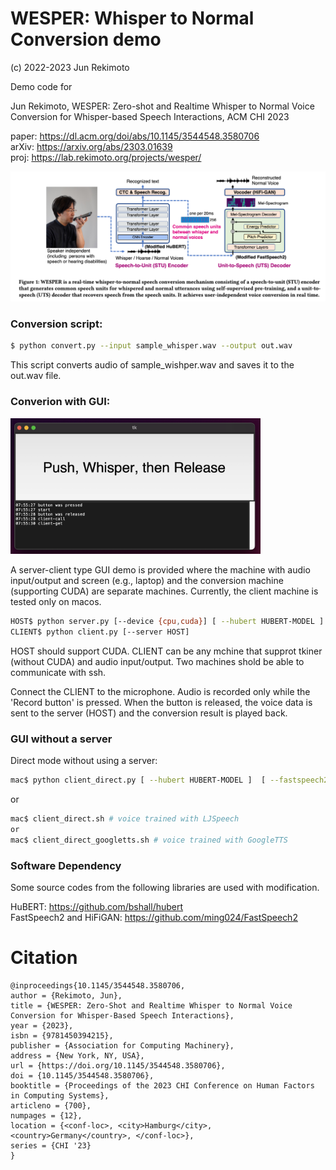 # WESPER: Whisper to Normal Conversion demo
(c) 2022-2023 Jun Rekimoto

Demo code for 

Jun Rekimoto, WESPER: Zero-shot and Realtime Whisper to Normal Voice Conversion for Whisper-based Speech Interactions, ACM CHI 2023

paper: https://dl.acm.org/doi/abs/10.1145/3544548.3580706 <br>
arXiv: https://arxiv.org/abs/2303.01639 <br>
proj: https://lab.rekimoto.org/projects/wesper/ <br>

<img src='wesper.png' width=600>

### Conversion script:
```sh
$ python convert.py --input sample_whisper.wav --output out.wav
```
This script converts audio of sample_wishper.wav and saves it to the out.wav file.

### Converion with GUI:

<img src='demo.png' width=400>

A server-client type GUI demo is provided where the machine with audio input/output and screen (e.g., laptop) and the conversion machine (supporting CUDA) are separate machines. Currently, the client machine is tested only on macos.

```sh
HOST$ python server.py [--device {cpu,cuda}] [ --hubert HUBERT-MODEL ]  [ --fastspeech2 FASTSPEECH2-MODEL ]  [ --hifigan  HIFIGAN-MODEL ]
CLIENT$ python client.py [--server HOST]
```

HOST should support CUDA. CLIENT can be any mchine that supprot tkiner (without CUDA) and audio input/output.  Two machines shold be able to communicate with ssh.

Connect the CLIENT to the microphone. Audio is recorded only while the 'Record button' is pressed. When the button is released, the voice data is sent to the server (HOST) and the conversion result is played back.

### GUI without a server
Direct mode without using a server:

```sh
mac$ python client_direct.py [ --hubert HUBERT-MODEL ]  [ --fastspeech2 FASTSPEECH2-MODEL ]  [ --hifigan  HIFIGAN-MODEL ]
```
or
```sh
mac$ client_direct.sh # voice trained with LJSpeech
or
mac$ client_direct_googletts.sh # voice trained with GoogleTTS
```

### Software Dependency

Some source codes from the following libraries are used with modification.

HuBERT: https://github.com/bshall/hubert <br>
FastSpeech2 and HiFiGAN: https://github.com/ming024/FastSpeech2 <br>

# Citation
```
@inproceedings{10.1145/3544548.3580706,
author = {Rekimoto, Jun},
title = {WESPER: Zero-Shot and Realtime Whisper to Normal Voice Conversion for Whisper-Based Speech Interactions},
year = {2023},
isbn = {9781450394215},
publisher = {Association for Computing Machinery},
address = {New York, NY, USA},
url = {https://doi.org/10.1145/3544548.3580706},
doi = {10.1145/3544548.3580706},
booktitle = {Proceedings of the 2023 CHI Conference on Human Factors in Computing Systems},
articleno = {700},
numpages = {12},
location = {<conf-loc>, <city>Hamburg</city>, <country>Germany</country>, </conf-loc>},
series = {CHI '23}
}
```






